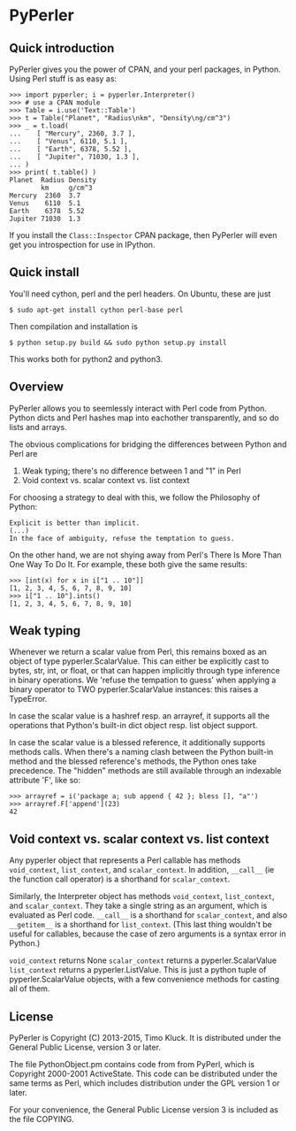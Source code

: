 PyPerler
========

Quick introduction
------------------
PyPerler gives you the power of CPAN, and your perl packages, in Python.  Using
Perl stuff is as easy as:

    >>> import pyperler; i = pyperler.Interpreter()
    >>> # use a CPAN module
    >>> Table = i.use('Text::Table')
    >>> t = Table("Planet", "Radius\nkm", "Density\ng/cm^3")
    >>> _ = t.load(
    ...    [ "Mercury", 2360, 3.7 ],
    ...    [ "Venus", 6110, 5.1 ],
    ...    [ "Earth", 6378, 5.52 ],
    ...    [ "Jupiter", 71030, 1.3 ],
    ... )
    >>> print( t.table() )
    Planet  Radius Density
            km     g/cm^3 
    Mercury  2360  3.7    
    Venus    6110  5.1    
    Earth    6378  5.52   
    Jupiter 71030  1.3    

If you install the `Class::Inspector` CPAN package, then PyPerler will even get
you introspection for use in IPython.

Quick install
-------------

You'll need cython, perl and the perl headers. On Ubuntu, these are just

    $ sudo apt-get install cython perl-base perl

Then compilation and installation is 

    $ python setup.py build && sudo python setup.py install

This works both for python2 and python3.

Overview
------------
PyPerler allows you to seemlessly interact with Perl code from Python. Python
dicts and Perl hashes map into eachother transparently, and so do lists and
arrays.

The obvious complications for bridging the differences between Python and Perl are

 1. Weak typing; there's no difference between 1 and "1" in Perl
 2. Void context vs. scalar context vs. list context

For choosing a strategy to deal with this, we follow the Philosophy of Python:

    Explicit is better than implicit.
    (...)
    In the face of ambiguity, refuse the temptation to guess.

On the other hand, we are not shying away from Perl's There Is More Than One Way
To Do It. For example, these both give the same results:

    >>> [int(x) for x in i["1 .. 10"]]
    [1, 2, 3, 4, 5, 6, 7, 8, 9, 10]
    >>> i["1 .. 10"].ints()
    [1, 2, 3, 4, 5, 6, 7, 8, 9, 10]

Weak typing
-----------
Whenever we return a scalar value from Perl, this remains boxed as an object of
type pyperler.ScalarValue.  This can either be explicitly cast to bytes, str,
int, or float, or that can happen implicitly through type inference in binary
operations. We 'refuse the tempation to guess' when applying a binary operator
to TWO pyperler.ScalarValue instances: this raises a TypeError.

In case the scalar value is a hashref resp. an arrayref, it supports all the
operations that Python's built-in dict object resp. list object support.

In case the scalar value is a blessed reference, it additionally supports
methods calls. When there's a naming clash between the Python built-in method
and the blessed reference's methods, the Python ones take precedence. The "hidden"
methods are still available through an indexable attribute 'F', like so:

    >>> arrayref = i('package a; sub append { 42 }; bless [], "a"')
    >>> arrayref.F['append'](23)
    42

Void context vs. scalar context vs. list context
------------------------------------------------
Any pyperler object that represents a Perl callable has methods `void_context`,
`list_context`, and `scalar_context`. In addition, `__call__` (ie the function
call operator) is a shorthand for `scalar_context`.

Similarly, the Interpreter object has methods `void_context`, `list_context`,
and `scalar_context`. They take a single string as an argument, which is evaluated
as Perl code. `__call__` is a shorthand for `scalar_context`, and also `__getitem__`
is a shorthand for `list_context`. (This last  thing wouldn't be useful for
callables, because the case of zero arguments is a syntax error in Python.)

`void_context` returns None
`scalar_context` returns a pyperler.ScalarValue
`list_context` returns a pyperler.ListValue. This is just a python tuple of
pyperler.ScalarValue objects, with a few convenience methods for casting all of
them.

License
-------
PyPerler is Copyright (C) 2013-2015, Timo Kluck. It is distributed under the
General Public License, version 3 or later.

The file PythonObject.pm contains code from from PyPerl, which is Copyright
2000-2001 ActiveState. This code can be distributed under the same terms as
Perl, which includes distribution under the GPL version 1 or later.

For your convenience, the General Public License version 3 is included as the
file COPYING.
